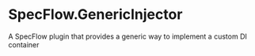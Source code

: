 # SpecFlow.GenericInjector
A SpecFlow plugin that provides a generic way to implement a custom DI container
